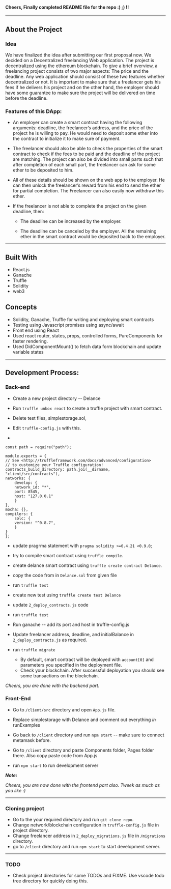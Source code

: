 #### Cheers, Finally completed README file for the repo :) ;) !!

---

## About the Project

### Idea
We have finalized the idea after submitting our first proposal now. We decided on a Decentralized freelancing Web application. The project is decentralized using the ethereum blockchain. To give a brief overview, a freelancing project consists of two major aspects: The price and the deadline. Any web application should consist of these two features whether decentralized or not. It is important to make sure that a freelancer gets his fees if he delivers his project and on the other hand, the employer should have some guarantee to make sure the project will be delivered on time before the deadline.

### Features of this DApp:

- An employer can create a smart contract having the following arguments: deadline, the freelancer’s address, and the price of the project he is willing to pay. He would need to deposit some ether into the contract to initialize it to make sure of payment.

- The freelancer should also be able to check the properties of the smart contract to check if the fees to be paid and the deadline of the project are matching. The project can also be divided into small parts such that after completion of each small part, the freelancer can ask for some ether to be deposited to him.

- All of these details should be shown on the web app to the employer. He can then unlock the freelancer’s reward from his end to send the ether for partial completion. The Freelancer can also easily now withdraw this ether.

- If the freelancer is not able to complete the project on the given deadline, then:
    - The deadline can be increased by the employer.

    - The deadline can be canceled by the employer. All the remaining ether in the smart contract would be deposited back to the employer.

---

## Built With

- React.js
- Ganache
- Truffle
- Solidity
- web3

## Concepts

- Solidity, Ganache, Truffle for writing and deploying smart contracts
- Testing using Javascript promises using async/await
- Front end using React
- Used react router, states, props, controlled forms, PureComponents for faster rendering.
- Used DidComponentMount() to fetch data form blockchain and update variable states

---

## Development Process:

### Back-end
- Create a new project directory -- Delance
- Run `truffle unbox react` to create a truffle project with smart contract.
- Delete test files, simplestorage.sol,

- Edit `truffle-config.js` with this.
-

    const path = require("path");

    module.exports = {
    // See <http://truffleframework.com/docs/advanced/configuration>
    // to customize your Truffle configuration!
    contracts_build_directory: path.joi(__dirname, "client/src/contracts"),
    networks: {
        develop: {
        network_id: "*",
        port: 8545,
        host: "127.0.0.1"
        }
    },
    mocha: {},
    compilers: {
        solc: {
        version: "^0.8.7",
        }
    }
    };

- update pragrma statement with `pragma solidity >=0.4.21 <0.9.0`;
- try to compile smart contract using `truffle compile`.

- create delance smart contract using `truffle create contract Delance`.
- copy the code from in `Delance.sol` from given file
- run `truffle test`
- create new test using `truffle create test Delance`
- update `2_deploy_contracts.js` code
- run `truffle test`
- Run ganache -- add its port and host in truffle-config.js
- Update freelancer address, deadline, and initialBalance in `2_deploy_contracts.js` as required.
- run `truffle migrate`
  - By default, smart contract will be deployed with `account[0]` and parameters you specified in the deployment file.
  - Check your blockchain. After successful deployation you should see some transactions on the blockchain.

*Cheers, you are done with the backend part.*

### Front-End

- Go to `/client/src` directory and open `App.js` file.
- Replace simplestorage with Delance and comment out everything *in* runExamples
- Go back to `/client` directory and run `npm start` -- make sure to connect metamask before.

- Go to `/client` directory and paste Components folder, Pages folder there. Also copy paste code from App.js
- run `npm start` to run development server

***Note:***

*Cheers, you are now done with the frontend part also. Tweek as much as you like :)*

---

### Cloning project

- Go to the your required directory and run `git clone repo`.
- Change network/blockchain configuration in `truffle-config.js` file in project directory.
- Change freelancer address in `2_deploy_migrations.js` file in `/migrations` directory.
- go to `/client` directory and run `npm start` to start development server.

---

### TODO
- Check project directories for some TODOs and FIXME. Use vscode todo tree directory for quickly doing this.
